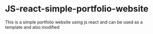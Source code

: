 # JS-react-simple-portfolio-website
This is a simple portfolio website using js react and can be used as a template and also modified  
